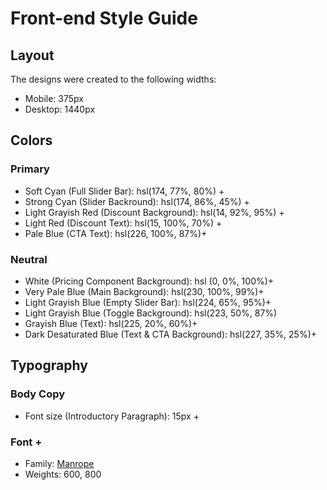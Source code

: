 # Front-end Style Guide

## Layout

The designs were created to the following widths:

- Mobile: 375px
- Desktop: 1440px

## Colors

### Primary

- Soft Cyan (Full Slider Bar): hsl(174, 77%, 80%) +
- Strong Cyan (Slider Backround): hsl(174, 86%, 45%) +
- Light Grayish Red (Discount Background): hsl(14, 92%, 95%) +
- Light Red (Discount Text): hsl(15, 100%, 70%) +
- Pale Blue (CTA Text): hsl(226, 100%, 87%)+

### Neutral

- White (Pricing Component Background): hsl (0, 0%, 100%)+
- Very Pale Blue (Main Background): hsl(230, 100%, 99%)+
- Light Grayish Blue (Empty Slider Bar): hsl(224, 65%, 95%)+
- Light Grayish Blue (Toggle Background): hsl(223, 50%, 87%)
- Grayish Blue (Text): hsl(225, 20%, 60%)+
- Dark Desaturated Blue (Text & CTA Background): hsl(227, 35%, 25%)+

## Typography

### Body Copy

- Font size (Introductory Paragraph): 15px +

### Font +

- Family: [Manrope](https://fonts.google.com/specimen/Manrope)
- Weights: 600, 800

